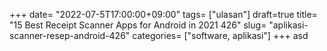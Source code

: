 +++
date= "2022-07-5T17:00:00+09:00"
tags= ["ulasan"]
draft=true
title= "15 Best Receipt Scanner Apps for Android in 2021        426"
slug= "aplikasi-scanner-resep-android-426"
categories= ["software, aplikasi"]
+++
asd
